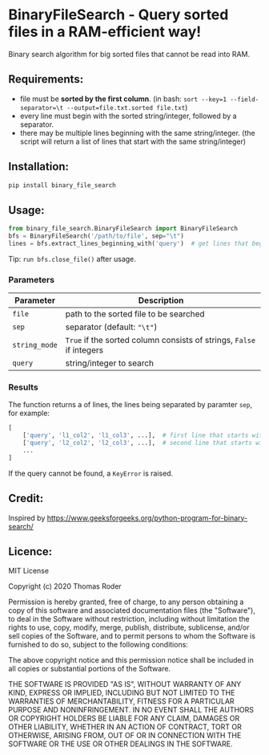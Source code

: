# BinaryFileSearch - Query sorted files in a RAM-efficient way!

Binary search algorithm for big sorted files that cannot be read into RAM.

## Requirements:

* file must be **sorted by the first column**. (in bash: `sort --key=1 --field-separator=\t --output=file.txt.sorted file.txt`)
* every line must begin with the sorted string/integer, followed by a separator.
* there may be multiple lines beginning with the same string/integer. (the script will return a list of lines that start with the same string/integer)

## Installation:

```bash
pip install binary_file_search
```

## Usage:

```Python
from binary_file_search.BinaryFileSearch import BinaryFileSearch
bfs = BinaryFileSearch('/path/to/file', sep="\t")
lines = bfs.extract_lines_beginning_with('query')  # get lines that begin with 'query':
```

Tip: `run bfs.close_file()` after usage.

### Parameters

| Parameter      | Description                                                         |
| -------------- | ------------------------------------------------------------------- |
| `file`         | path to the sorted file to be searched                              |
| `sep`          | separator (default: `"\t"`)                                         |
| `string_mode`  | `True` if the sorted column consists of strings, `False` if integers|
| `query`        | string/integer to search                                            |

### Results

The function returns a of lines, the lines being separated by paramter `sep`, for example:
```Python
[
    ['query', 'l1_col2', 'l1_col3', ...],  # first line that starts with 'query'
    ['query', 'l2_col2', 'l2_col3', ...],  # second line that starts with 'query'
    ...
]
```

If the query cannot be found, a `KeyError` is raised.

## Credit:
Inspired by https://www.geeksforgeeks.org/python-program-for-binary-search/

## Licence:

MIT License

Copyright (c) 2020 Thomas Roder

Permission is hereby granted, free of charge, to any person obtaining a copy
of this software and associated documentation files (the "Software"), to deal
in the Software without restriction, including without limitation the rights
to use, copy, modify, merge, publish, distribute, sublicense, and/or sell
copies of the Software, and to permit persons to whom the Software is
furnished to do so, subject to the following conditions:

The above copyright notice and this permission notice shall be included in all
copies or substantial portions of the Software.

THE SOFTWARE IS PROVIDED "AS IS", WITHOUT WARRANTY OF ANY KIND, EXPRESS OR
IMPLIED, INCLUDING BUT NOT LIMITED TO THE WARRANTIES OF MERCHANTABILITY,
FITNESS FOR A PARTICULAR PURPOSE AND NONINFRINGEMENT. IN NO EVENT SHALL THE
AUTHORS OR COPYRIGHT HOLDERS BE LIABLE FOR ANY CLAIM, DAMAGES OR OTHER
LIABILITY, WHETHER IN AN ACTION OF CONTRACT, TORT OR OTHERWISE, ARISING FROM,
OUT OF OR IN CONNECTION WITH THE SOFTWARE OR THE USE OR OTHER DEALINGS IN THE
SOFTWARE.